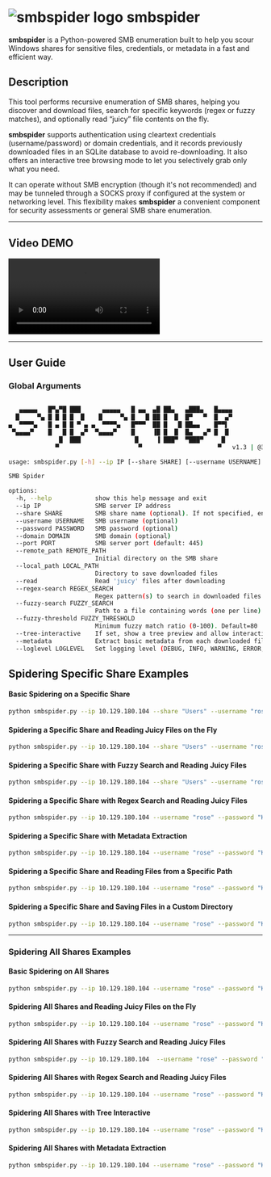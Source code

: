 # ![smbspider logo](https://dcollao.pages.dev/images/smbspider_logo.png) smbspider

**smbspider** is a Python-powered SMB enumeration built to help you scour Windows shares for sensitive files, credentials, or metadata in a fast and efficient way.

## Description

This tool performs recursive enumeration of SMB shares, helping you discover and download files, search for specific keywords (regex or fuzzy matches), and optionally read “juicy” file contents on the fly.

**smbspider** supports authentication using cleartext credentials (username/password) or domain credentials, and it records previously downloaded files in an SQLite database to avoid re-downloading. It also offers an interactive tree browsing mode to let you selectively grab only what you need.

It can operate without SMB encryption (though it's not recommended) and may be tunneled through a SOCKS proxy if configured at the system or networking level. This flexibility makes **smbspider** a convenient component for security assessments or general SMB share enumeration. 

---

## Video DEMO

<video controls="">
    <source src="https://pub-526793ce32ed4b74b90d92d47d14ccc4.r2.dev/smbspider_demo.mp4" type="video/mp4">
</video>

---

## User Guide

### Global Arguments

```bash

   ▄▄▄▄▄   █▀▄▀█ ███      ▄▄▄▄▄   █ ▄▄  ▄█ ██▄   ▄███▄   █▄▄▄▄ 
  █     ▀▄ █ █ █ █  █    █     ▀▄ █   █ ██ █  █  █▀   ▀  █  ▄▀ 
▄  ▀▀▀▀▄   █ ▄ █ █ ▀ ▄ ▄  ▀▀▀▀▄   █▀▀▀  ██ █   █ ██▄▄    █▀▀▌  
 ▀▄▄▄▄▀    █   █ █  ▄▀  ▀▄▄▄▄▀    █     ▐█ █  █  █▄   ▄▀ █  █  
              █  ███               █     ▐ ███▀  ▀███▀     █   
             ▀                      ▀                     ▀   v1.3 | @3ky_sec 

usage: smbspider.py [-h] --ip IP [--share SHARE] [--username USERNAME] [--password PASSWORD] [--domain DOMAIN] [--port PORT] [--remote_path REMOTE_PATH] [--local_path LOCAL_PATH] [--read] [--regex-search REGEX_SEARCH] [--fuzzy-search FUZZY_SEARCH] [--fuzzy-threshold FUZZY_THRESHOLD] [--tree-interactive] [--metadata] [--loglevel LOGLEVEL]

SMB Spider

options:
  -h, --help            show this help message and exit
  --ip IP               SMB server IP address
  --share SHARE         SMB share name (optional). If not specified, enumerates shares
  --username USERNAME   SMB username (optional)
  --password PASSWORD   SMB password (optional)
  --domain DOMAIN       SMB domain (optional)
  --port PORT           SMB server port (default: 445)
  --remote_path REMOTE_PATH
                        Initial directory on the SMB share
  --local_path LOCAL_PATH
                        Directory to save downloaded files
  --read                Read 'juicy' files after downloading
  --regex-search REGEX_SEARCH
                        Regex pattern(s) to search in downloaded files (e.g. 'password|credential|secret')
  --fuzzy-search FUZZY_SEARCH
                        Path to a file containing words (one per line) to fuzzy-search in downloaded files
  --fuzzy-threshold FUZZY_THRESHOLD
                        Minimum fuzzy match ratio (0-100). Default=80
  --tree-interactive    If set, show a tree preview and allow interactive selective download
  --metadata            Extract basic metadata from each downloaded file
  --loglevel LOGLEVEL   Set logging level (DEBUG, INFO, WARNING, ERROR, CRITICAL). Default=INFO
```

## Spidering Specific Share Examples

#### Basic Spidering on a Specific Share
```bash
python smbspider.py --ip 10.129.180.104 --share "Users" --username "rose" --password "KxEPkKe6R8su"
```

#### Spidering a Specific Share and Reading Juicy Files on the Fly
```bash
python smbspider.py --ip 10.129.180.104 --share "Users" --username "rose" --password "KxEPkKe6R8su" --read
```

#### Spidering a Specific Share with Fuzzy Search and Reading Juicy Files
```bash
python smbspider.py --ip 10.129.180.104 --share "Users" --username "rose" --password "KxEPkKe6R8su" --fuzzy-search common.txt --read
```

#### Spidering a Specific Share with Regex Search and Reading Juicy Files
```bash
python smbspider.py --ip 10.129.180.104 --username "rose" --password "KxEPkKe6R8su" --share "Users" --regex-search "password|secret" --read 
```

#### Spidering a Specific Share with Metadata Extraction
```bash
python smbspider.py --ip 10.129.180.104 --username "rose" --password "KxEPkKe6R8su" --share "Users" --read --metadata
```

#### Spidering a Specific Share and Reading Files from a Specific Path
```bash
python smbspider.py --ip 10.129.180.104 --username "rose" --password "KxEPkKe6R8su" --share "Users" --remote_path "\Default\Appdata\Local\Microsoft\Windows\WinX\Group3\" --read
```

#### Spidering a Specific Share and Saving Files in a Custom Directory
```bash
python smbspider.py --ip 10.129.180.104 --username "rose" --password "KxEPkKe6R8su" --share "Users" --remote_path "\Default\Appdata\Local\Microsoft\Windows\WinX\Group3" --local_path "Group_Downloads" --read
```

---

### Spidering All Shares Examples

#### Basic Spidering on All Shares
```bash
python smbspider.py --ip 10.129.180.104 --username "rose" --password "KxEPkKe6R8su"
```

#### Spidering All Shares and Reading Juicy Files on the Fly
```bash
python smbspider.py --ip 10.129.180.104 --username "rose" --password "KxEPkKe6R8su" --read
```

#### Spidering All Shares with Fuzzy Search and Reading Juicy Files
```bash
python smbspider.py --ip 10.129.180.104  --username "rose" --password "KxEPkKe6R8su" --fuzzy-search common.txt --read
```

#### Spidering All Shares with Regex Search and Reading Juicy Files
```bash
python smbspider.py --ip 10.129.180.104 --username "rose" --password "KxEPkKe6R8su" --regex-search "password|secret" --read 
```

#### Spidering All Shares with Tree Interactive
```bash
python smbspider.py --ip 10.129.180.104 --username "rose" --password "KxEPkKe6R8su" --read --tree-interactive
```

#### Spidering All Shares with Metadata Extraction
```bash
python smbspider.py --ip 10.129.180.104 --username "rose" --password "KxEPkKe6R8su" --read --metadata
```

